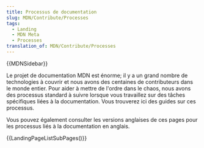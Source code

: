 ```yaml
---
title: Processus de documentation
slug: MDN/Contribute/Processes
tags:
  - Landing
  - MDN Meta
  - Processes
translation_of: MDN/Contribute/Processes
---
```


{{MDNSidebar}}

Le projet de documentation MDN est énorme; il y a un grand nombre de technologies à couvrir et nous avons des centaines de contributeurs dans le monde entier. Pour aider à mettre de l'ordre dans le chaos, nous avons des processus standard à suivre lorsque vous travaillez sur des tâches spécifiques liées à la documentation. Vous trouverez ici des guides sur ces processus.

Vous pouvez également consulter les versions anglaises de ces pages pour les processus liés à la documentation en anglais.

{{LandingPageListSubPages()}}
